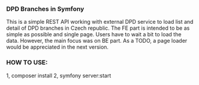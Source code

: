 ### DPD Branches in Symfony ###
This is a simple REST API working with external DPD service to load list and detail of DPD branches in Czech republic.
The FE part is intended to be as simple as possible and single page. Users have to wait a bit to load the data.
However, the main focus was on BE part. As a TODO, a page loader would be appreciated in the next version.

### HOW TO USE: ###
1, composer install
2, symfony server:start

